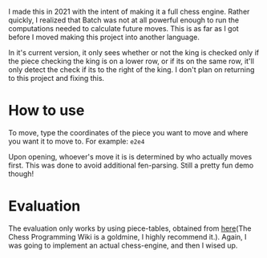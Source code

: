 I made this in 2021 with the intent of making it a full chess engine.
Rather quickly, I realized that Batch was not at all powerful enough
to run the computations needed to calculate future moves. This is as
far as I got before I moved making this project into another language.

In it's current version, it only sees whether or not the king is
checked only if the piece checking the king is on a lower row, or if
its on the same row, it'll only detect the check if its to the right
of the king. I don't plan on returning to this project and fixing this.
# How to use
To move, type the coordinates of the piece you want to move and where
you want it to move to. For example:
`e2e4`

Upon opening, whoever's move it is is determined by who actually moves first.
This was done to avoid additional fen-parsing.
Still a pretty fun demo though!

# Evaluation
The evaluation only works by using piece-tables, obtained from [here](https://www.chessprogramming.org/Simplified_Evaluation_Function)(The Chess Programming Wiki is a goldmine, I highly recommend it.). Again, I was going to implement an actual chess-engine, and then I wised up.